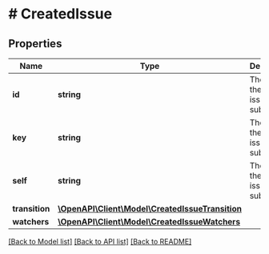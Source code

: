 # # CreatedIssue

## Properties

Name | Type | Description | Notes
------------ | ------------- | ------------- | -------------
**id** | **string** | The ID of the created issue or subtask. | [optional] [readonly]
**key** | **string** | The key of the created issue or subtask. | [optional] [readonly]
**self** | **string** | The URL of the created issue or subtask. | [optional] [readonly]
**transition** | [**\OpenAPI\Client\Model\CreatedIssueTransition**](CreatedIssueTransition.md) |  | [optional]
**watchers** | [**\OpenAPI\Client\Model\CreatedIssueWatchers**](CreatedIssueWatchers.md) |  | [optional]

[[Back to Model list]](../../README.md#models) [[Back to API list]](../../README.md#endpoints) [[Back to README]](../../README.md)
